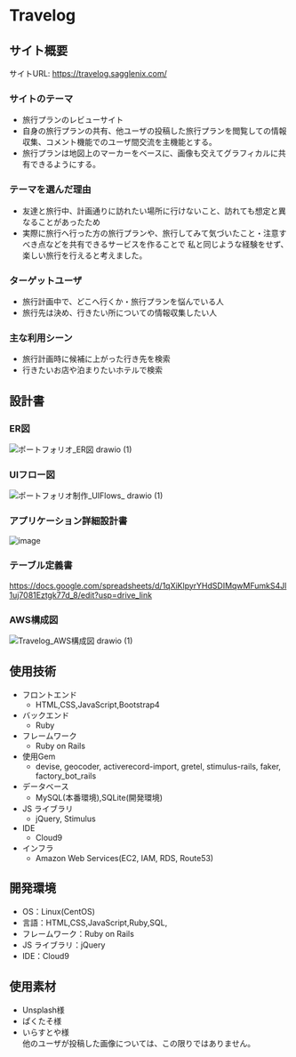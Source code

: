 # Travelog

## サイト概要
サイトURL: https://travelog.sagglenix.com/
### サイトのテーマ
- 旅行プランのレビューサイト
- 自身の旅行プランの共有、他ユーザの投稿した旅行プランを閲覧しての情報収集、コメント機能でのユーザ間交流を主機能とする。
- 旅行プランは地図上のマーカーをベースに、画像も交えてグラフィカルに共有できるようにする。

### テーマを選んだ理由
- 友達と旅行中、計画通りに訪れたい場所に行けないこと、訪れても想定と異なることがあったため
- 実際に旅行へ行った方の旅行プランや、旅行してみて気づいたこと・注意すべき点などを共有できるサービスを作ることで
私と同じような経験をせず、楽しい旅行を行えると考えました。

### ターゲットユーザ
- 旅行計画中で、どこへ行くか・旅行プランを悩んでいる人
- 旅行先は決め、行きたい所についての情報収集したい人

### 主な利用シーン
- 旅行計画時に候補に上がった行き先を検索
- 行きたいお店や泊まりたいホテルで検索

## 設計書
### ER図
![ポートフォリオ_ER図 drawio (1)](https://github.com/user-attachments/assets/1f27061b-579e-499c-b9f8-6bac94758e1d)


### UIフロー図
![ポートフォリオ制作_UIFlows_ drawio (1)](https://github.com/user-attachments/assets/ce43c67e-e259-46c9-bdba-d0ca931ef4d7)


### アプリケーション詳細設計書
![image](https://github.com/user-attachments/assets/599514f8-5ade-4591-b95f-fc88dd4bbfad)


### テーブル定義書
https://docs.google.com/spreadsheets/d/1qXiKlpyrYHdSDIMqwMFumkS4Jl1uj7081Eztgk77d_8/edit?usp=drive_link

### AWS構成図
![Travelog_AWS構成図 drawio (1)](https://github.com/user-attachments/assets/1c3b01d9-1420-4a52-b87b-36d16f8f73d9)


## 使用技術
- フロントエンド
  - HTML,CSS,JavaScript,Bootstrap4
- バックエンド
  - Ruby
- フレームワーク
  - Ruby on Rails
- 使用Gem
  - devise, geocoder, activerecord-import, gretel, stimulus-rails, faker, factory_bot_rails
- データベース
  - MySQL(本番環境),SQLite(開発環境)
- JS ライブラリ
  - jQuery, Stimulus
- IDE
  - Cloud9
- インフラ
  - Amazon Web Services(EC2, IAM, RDS, Route53)

## 開発環境
- OS：Linux(CentOS)
- 言語：HTML,CSS,JavaScript,Ruby,SQL,
- フレームワーク：Ruby on Rails
- JS ライブラリ：jQuery
- IDE：Cloud9

## 使用素材
- Unsplash様
- ぱくたそ様
- いらすとや様<br>
他のユーザが投稿した画像については、この限りではありません。
